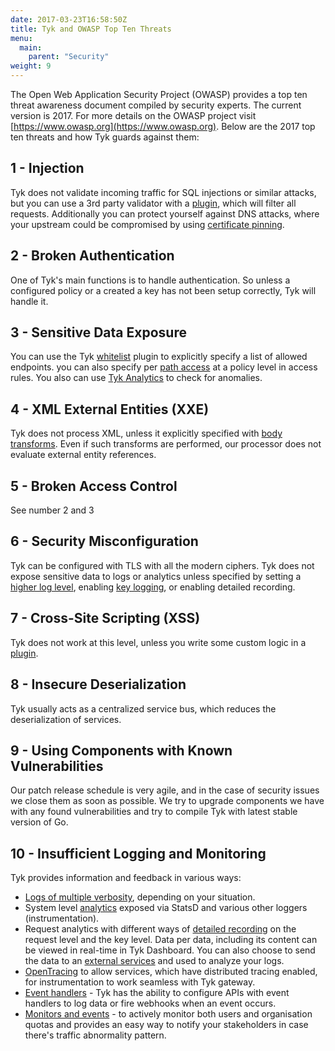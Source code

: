 ```yaml
---
date: 2017-03-23T16:58:50Z
title: Tyk and OWASP Top Ten Threats
menu:
  main:
    parent: "Security"
weight: 9 
---
```


The Open Web Application Security Project (OWASP) provides a top ten threat awareness document compiled by security experts. The current version is 2017. For more details on the OWASP project visit [https://www.owasp.org](https://www.owasp.org). Below are the 2017 top ten threats and how Tyk guards against them:

## <a name="1-injection"></a>1 - Injection

Tyk does not validate incoming traffic for SQL injections or similar attacks, but you can use a 3rd party validator with a [plugin](https://tyk.io/docs/customise-tyk/plugins/), which will filter all requests. Additionally you can protect yourself against DNS attacks, where your upstream could be compromised by using [certificate pinning](https://tyk.io/docs/security/certificate-pinning/).

## <a name="2-broken-authentication"></a>2 - Broken Authentication

One of Tyk's main functions is to handle authentication. So unless a configured policy or a created a key has not been setup correctly, Tyk will handle it.

## <a name="3-sensitive-data-exposure"></a>3 - Sensitive Data Exposure

You can use the Tyk [whitelist](https://tyk.io/docs/transform-traffic/endpoint-designer/#whitelist) plugin to explicitly specify a list of allowed endpoints. you can also specify per [path access](https://tyk.io/docs/security/security-policies/secure-apis-method-path/) at a policy level in access rules. You also can use [Tyk Analytics](https://tyk.io/docs/analyse/redis-mongodb-sizing/#a-name-analytics-a-analytics) to check for anomalies.

## <a name="4-xml-external-entities"></a>4 - XML External Entities (XXE)

Tyk does not process XML, unless it explicitly specified with [body transforms](https://tyk.io/docs/transform-traffic/endpoint-designer/#body-transform). Even if such transforms are performed, our processor does not evaluate external entity references.

## <a name="5-broken-access"></a>5 - Broken Access Control

See number 2 and 3

## <a name="6-security-misconfiguration"></a>6 - Security Misconfiguration

Tyk can be configured with TLS with all the modern ciphers. Tyk does not expose sensitive data to logs or analytics unless specified by setting a [higher log level](https://tyk.io/docs/log-data/), enabling [key logging](https://tyk.io/docs/configure/tyk-gateway-configuration-options/#a-name-enable-key-logging-a-enable-key-logging), or enabling detailed recording.

## <a name="7-cross-site-scripting"></a>7 - Cross-Site Scripting (XSS)

Tyk does not work at this level, unless you write some custom logic in a [plugin](https://tyk.io/docs/customise-tyk/plugins/).

## <a name="8-insecure-deserialization"></a>8 - Insecure Deserialization

Tyk usually acts as a centralized service bus, which reduces the deserialization of services.

## <a name="9-known-vulnerabilities"></a> 9 - Using Components with Known Vulnerabilities

Our patch release schedule is very agile, and in the case of security issues we close them as soon as possible. We try to upgrade components we have with any found vulnerabilities and try to compile Tyk with latest stable version of Go.

## <a name="10-insufficient-logging-monitoring"></a>10 - Insufficient Logging and Monitoring

Tyk provides information and feedback in various ways: 
- [Logs of multiple verbosity](https://tyk.io/docs/log-data/), depending on your situation. 
- System level [analytics](https://tyk.io/docs/basic-config-and-security/report-monitor-trigger-events/instrumentation/) exposed via StatsD and various other loggers (instrumentation).
- Request analytics with different ways of [detailed recording](https://tyk.io/docs/analytics-and-reporting/useful-debug-modes/) on the request level and the key level. Data per data, including its content can be viewed in real-time in Tyk Dashboard. You can also choose to send the data to an [external services](https://tyk.io/docs/tyk-configuration-reference/tyk-pump-configuration/tyk-pump-configuration/#supported-backends) and used to analyze your logs.
- [OpenTracing](https://tyk.io/docs/advanced-configuration/opentracing/) to allow services, which have distributed tracing enabled, for instrumentation to work seamless with Tyk gateway. 
- [Event handlers](https://tyk.io/docs/basic-config-and-security/report-monitor-trigger-events/) - Tyk has the ability to configure APIs with event handlers to log data or fire webhooks when an event occurs.
- [Monitors and events](https://tyk.io/docs/basic-config-and-security/report-monitor-trigger-events/monitors/) - to actively monitor both users and organisation quotas and provides an easy way to notify your stakeholders in case there's traffic abnormality pattern.
